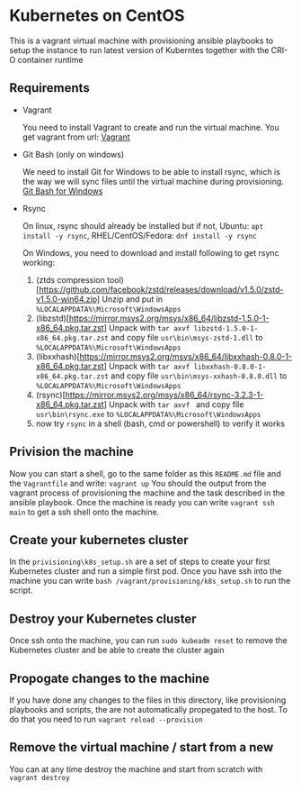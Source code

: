 # Kubernetes on CentOS
This is a vagrant virtual machine with provisioning ansible playbooks to setup the instance to
run latest version of Kuberntes together with the CRI-O container runtime

## Requirements
- Vagrant
  
  You need to install Vagrant to create and run the virtual machine. You get vagrant from url: [Vagrant](https://www.vagrantup.com/downloads)

- Git Bash (only on windows)

  We need to install Git for Windows to be able to install rsync, which is the way we will sync files until the virtual machine during provisioning. [Git Bash for Windows](https://git-scm.com/download/win)

- Rsync

  On linux, rsync should already be installed but if not, Ubuntu: `apt install -y rsync`, RHEL/CentOS/Fedora: `dnf install -y rsync`

  On Windows, you need to download and install following to get rsync working:
  1. (ztds compression tool)[https://github.com/facebook/zstd/releases/download/v1.5.0/zstd-v1.5.0-win64.zip] Unzip and put in `%LOCALAPPDATA%\Microsoft\WindowsApps`
  2. (libzstd)[https://mirror.msys2.org/msys/x86_64/libzstd-1.5.0-1-x86_64.pkg.tar.zst] Unpack with `tar axvf libzstd-1.5.0-1-x86_64.pkg.tar.zst` and copy file `usr\bin\msys-zstd-1.dll` to `%LOCALAPPDATA%\Microsoft\WindowsApps`
  3. (libxxhash)[https://mirror.msys2.org/msys/x86_64/libxxhash-0.8.0-1-x86_64.pkg.tar.zst] Unpack with `tar axvf libxxhash-0.8.0-1-x86_64.pkg.tar.zst` and copy file `usr\bin\msys-xxhash-0.8.0.dll` to `%LOCALAPPDATA%\Microsoft\WindowsApps`
  4. (rsync)[https://mirror.msys2.org/msys/x86_64/rsync-3.2.3-1-x86_64.pkg.tar.zst] Unpack with `tar axvf ` and copy file `usr\bin\rsync.exe` to `%LOCALAPPDATA%\Microsoft\WindowsApps`
  5. now try `rsync` in a shell (bash, cmd or powershell) to verify it works

## Privision the machine
Now you can start a shell, go to the same folder as this `README.md` file and the `Vagrantfile` and write: `vagrant up`
You should the output from the vagrant process of provisioning the machine and the task described in the ansible playbook.
Once the machine is ready you can write `vagrant ssh main` to get a ssh shell onto the machine.

## Create your kubernetes cluster
In the `privisioning\k8s_setup.sh` are a set of steps to create your first Kubernetes cluster and run a simple first pod. Once you have ssh into the machine you can write `bash /vagrant/provisioning/k8s_setup.sh` to run the script.

## Destroy your Kubernetes cluster
Once ssh onto the machine, you can run `sudo kubeadm reset` to remove the Kubernetes cluster and be able to create the cluster again

## Propogate changes to the machine
If you have done any changes to the files in this directory, like provisioning playbooks and scripts, the are not automatically propegated to the host. To do that you need to run `vagrant reload --provision`

## Remove the virtual machine / start from a new
You can at any time destroy the machine and start from scratch with `vagrant destroy`